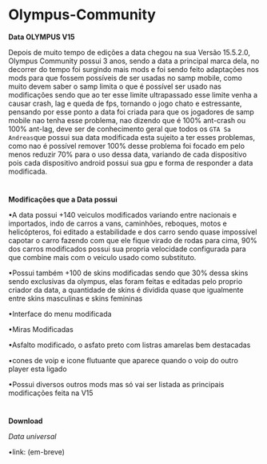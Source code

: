 # Olympus-Community 

**Data OLYMPUS V15**

Depois de muito tempo de edições a data chegou na sua Versão 15.5.2.0, Olympus Community possui 3 anos, sendo a data a principal marca dela, no decorrer do tempo foi surgindo mais mods e foi sendo feito adaptações nos mods para que fossem possíveis de ser usadas no samp mobile, como muito devem saber o samp limita o que é possível ser usado nas modificações sendo que ao ter esse limite ultrapassado esse limite venha a causar crash, lag e queda de fps, tornando o jogo chato e estressante, pensando por esse ponto a data foi criada para que os jogadores de samp mobile nao tenha esse problema, nao dizendo que é 100% ant-crash ou 100% ant-lag, deve ser de conhecimento geral que todos os ```GTA Sa Andreas```que possui sua data modificada esta sujeito a ter esses problemas, como nao é possível remover 100% desse problema foi focado em pelo menos reduzir 70% para o uso dessa data, variando de cada dispositivo pois cada dispositivo android possui sua gpu e forma de responder a data modificada.

#

**Modificações que a Data possui**

•A data possui +140 veiculos modificados variando entre nacionais e importados, indo de carros a vans, caminhões, reboques, motos e helicópteros, foi editado a estabilidade e dos carro sendo quase impossível capotar o carro fazendo com que ele fique virado de rodas para cima, 90% dos carros modificados possui sua propria velocidade configurada para que combine mais com o veiculo usado como substituto.

•Possui também +100 de skins modificadas sendo que 30% dessa skins sendo exclusivas da olympus, elas foram feitas e editadas pelo proprio criador da data, a quantidade de skins é dividida quase que igualmente entre skins masculinas e skins femininas

•Interface do menu modificada

•Miras Modificadas

•Asfalto modificado, o asfato preto com listras amarelas bem destacadas

•cones de voip e icone flutuante que aparece quando o voip do outro player esta ligado

•Possui diversos outros mods mas só vai ser listada as principais modificações feita na V15 

#

**Download**

*Data universal*

•link: (em-breve)
